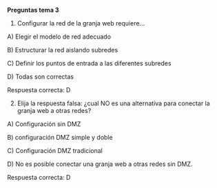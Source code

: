 **Preguntas tema 3**

1) Configurar la red de la granja web requiere...

A) Elegir el modelo de red adecuado

B) Estructurar la red aislando subredes

C) Definir los puntos de entrada a las diferentes subredes

D) Todas son correctas

Respuesta correcta: D


2) Elija la respuesta falsa: ¿cual NO es una alternativa para conectar la granja web a otras redes?

A) Configuración sin DMZ

B) configuración DMZ simple y doble

C) Configuración DMZ tradicional

D) No es posible conectar una granja web a otras redes sin DMZ.

Respuesta correcta: D